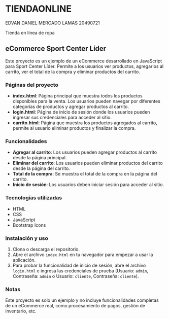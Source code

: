 # TIENDAONLINE
EDVAN DANIEL MERCADO LAMAS 20490721



Tienda en línea de ropa

## eCommerce Sport Center Líder

Este proyecto es un ejemplo de un eCommerce desarrollado en JavaScript para Sport Center Líder. Permite a los usuarios ver productos, agregarlos al carrito, ver el total de la compra y eliminar productos del carrito.

### Páginas del proyecto

- **index.html**: Página principal que muestra todos los productos disponibles para la venta. Los usuarios pueden navegar por diferentes categorías de productos y agregar productos al carrito.
- **login.html**: Página de inicio de sesión donde los usuarios pueden ingresar sus credenciales para acceder al sitio.
- **carrito.html**: Página que muestra los productos agregados al carrito, permite al usuario eliminar productos y finalizar la compra.

### Funcionalidades

- **Agregar al carrito**: Los usuarios pueden agregar productos al carrito desde la página principal.
- **Eliminar del carrito**: Los usuarios pueden eliminar productos del carrito desde la página del carrito.
- **Total de la compra**: Se muestra el total de la compra en la página del carrito.
- **Inicio de sesión**: Los usuarios deben iniciar sesión para acceder al sitio.

### Tecnologías utilizadas

- HTML
- CSS
- JavaScript
- Bootstrap Icons

### Instalación y uso

1. Clona o descarga el repositorio.
2. Abre el archivo `index.html` en tu navegador para empezar a usar la aplicación.
3. Para probar la funcionalidad de inicio de sesión, abre el archivo `login.html` e ingresa las credenciales de prueba (Usuario: `admin`, Contraseña: `admin` o Usuario: `cliente`, Contraseña: `cliente`).

### Notas

Este proyecto es solo un ejemplo y no incluye funcionalidades completas de un eCommerce real, como procesamiento de pagos, gestión de inventario, etc.
